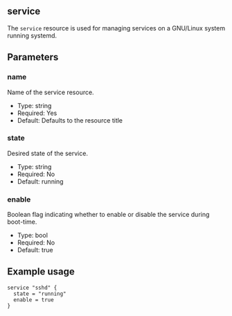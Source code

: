 ## service

The `service` resource is used for managing services on a GNU/Linux
system running systemd.

## Parameters

### name

Name of the service resource.

* Type: string
* Required: Yes
* Default: Defaults to the resource title

### state

Desired state of the service.

* Type: string
* Required: No
* Default: running

### enable

Boolean flag indicating whether to enable or disable the service
during boot-time.

* Type: bool
* Required: No
* Default: true

## Example usage

```hcl
service "sshd" {
  state = "running"
  enable = true
}
```
